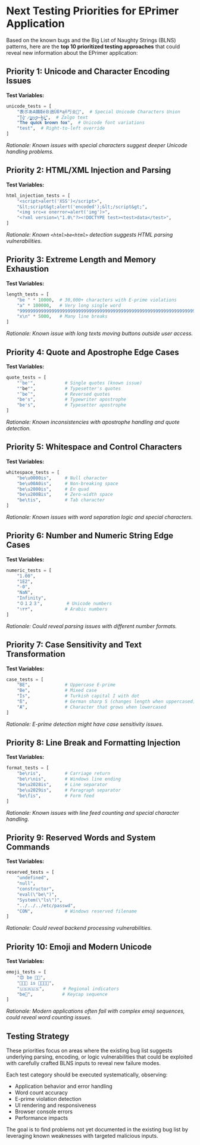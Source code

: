 # Next Testing Priorities for EPrimer Application

Based on the known bugs and the Big List of Naughty Strings (BLNS) patterns, here are the **top 10 prioritized testing approaches** that could reveal new information about the EPrimer application:

## **Priority 1: Unicode and Character Encoding Issues**
**Test Variables:**
```python
unicode_tests = [
    "表ポあA鷗ŒéＢ逍Üßªąñ丂㐀𠀀",  # Special Unicode Characters Union
    "Ṱ̺̺̕o͞ ̷i̲̬͇̪͙n̝̗͕v̟̜̘̦͟o̶̙̰̠kè͚̮̺̪̹̱̤",  # Zalgo text
    "𝐓𝐡𝐞 𝐪𝐮𝐢𝐜𝐤 𝐛𝐫𝐨𝐰𝐧 𝐟𝐨𝐱",  # Unicode font variations
    "‪‪test‪",  # Right-to-left override
]
```
*Rationale: Known issues with special characters suggest deeper Unicode handling problems.*

## **Priority 2: HTML/XML Injection and Parsing**
**Test Variables:**
```python
html_injection_tests = [
    "<script>alert('XSS')</script>",
    "&lt;script&gt;alert('encoded');&lt;/script&gt;",
    "<img src=x onerror=alert('img')>",
    "<?xml version=\"1.0\"?><!DOCTYPE test><test>data</test>",
]
```
*Rationale: Known `<html>be<html>` detection suggests HTML parsing vulnerabilities.*

## **Priority 3: Extreme Length and Memory Exhaustion**
**Test Variables:**
```python
length_tests = [
    "be " * 10000,  # 30,000+ characters with E-prime violations
    "a" * 100000,   # Very long single word
    "999999999999999999999999999999999999999999999999999999999999999999999999999999999999999999999999",
    "x\n" * 5000,   # Many line breaks
]
```
*Rationale: Known issue with long texts moving buttons outside user access.*

## **Priority 4: Quote and Apostrophe Edge Cases**
**Test Variables:**
```python
quote_tests = [
    "'be'",           # Single quotes (known issue)
    ""be"",           # Typesetter's quotes
    "‛be‛",           # Reversed quotes
    "be's",           # Typewriter apostrophe
    "be's",           # Typesetter apostrophe
]
```
*Rationale: Known inconsistencies with apostrophe handling and quote detection.*

## **Priority 5: Whitespace and Control Characters**
**Test Variables:**
```python
whitespace_tests = [
    "be\u0000is",     # Null character
    "be\u00A0is",     # Non-breaking space
    "be\u2000is",     # En quad
    "be\u200Bis",     # Zero-width space
    "be\tis",         # Tab character
]
```
*Rationale: Known issues with word separation logic and special characters.*

## **Priority 6: Number and Numeric String Edge Cases**
**Test Variables:**
```python
numeric_tests = [
    "1.00",
    "1E2",
    "-0",
    "NaN",
    "Infinity",
    "０１２３",         # Unicode numbers
    "١٢٣",            # Arabic numbers
]
```
*Rationale: Could reveal parsing issues with different number formats.*

## **Priority 7: Case Sensitivity and Text Transformation**
**Test Variables:**
```python
case_tests = [
    "BE",             # Uppercase E-prime
    "Be",             # Mixed case
    "İs",             # Turkish capital I with dot
    "ß",              # German sharp S (changes length when uppercased)
    "Ⱥ",              # Character that grows when lowercased
]
```
*Rationale: E-prime detection might have case sensitivity issues.*

## **Priority 8: Line Break and Formatting Injection**
**Test Variables:**
```python
format_tests = [
    "be\ris",         # Carriage return
    "be\r\nis",       # Windows line ending
    "be\u2028is",     # Line separator
    "be\u2029is",     # Paragraph separator
    "be\fis",         # Form feed
]
```
*Rationale: Known issues with line feed counting and special character handling.*

## **Priority 9: Reserved Words and System Commands**
**Test Variables:**
```python
reserved_tests = [
    "undefined",
    "null",
    "constructor",
    "eval(\"be\")",
    "System(\"ls\")",
    "../../../etc/passwd",
    "CON",            # Windows reserved filename
]
```
*Rationale: Could reveal backend processing vulnerabilities.*

## **Priority 10: Emoji and Modern Unicode**
**Test Variables:**
```python
emoji_tests = [
    "😍 be 👩🏽",
    "👨‍👩‍👦 is 👨‍👩‍👧‍👦",
    "🇺🇸🇷🇺🇸",       # Regional indicators
    "be️⃣",           # Keycap sequence
]
```
*Rationale: Modern applications often fail with complex emoji sequences, could reveal word counting issues.*

## Testing Strategy

These priorities focus on areas where the existing bug list suggests underlying parsing, encoding, or logic vulnerabilities that could be exploited with carefully crafted BLNS inputs to reveal new failure modes.

Each test category should be executed systematically, observing:
- Application behavior and error handling
- Word count accuracy 
- E-prime violation detection
- UI rendering and responsiveness
- Browser console errors
- Performance impacts

The goal is to find problems not yet documented in the existing bug list by leveraging known weaknesses with targeted malicious inputs.